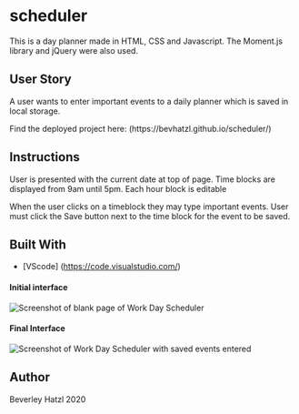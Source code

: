 # scheduler
This is a day planner made in HTML, CSS and Javascript. The Moment.js library and jQuery were also used.

## User Story
<p>A user wants to enter important events to a daily planner which is saved in local storage.<p>
<p>Find the deployed project here: (https://bevhatzl.github.io/scheduler/)</p>

## Instructions
<p>User is presented with the current date at top of page. Time blocks are displayed from 9am until 5pm. Each hour block is editable</p>
<p>When the user clicks on a timeblock they may type important events. User must click the Save button next to the time block for the event to be saved.</p>

## Built With

* [VScode] (https://code.visualstudio.com/) 


#### Initial interface

![Screenshot of blank page of Work Day Scheduler](/images/Quiz1.png)

#### Final Interface

![Screenshot of Work Day Scheduler with saved events entered](/images/Quiz2.png)

## Author
Beverley Hatzl 2020

